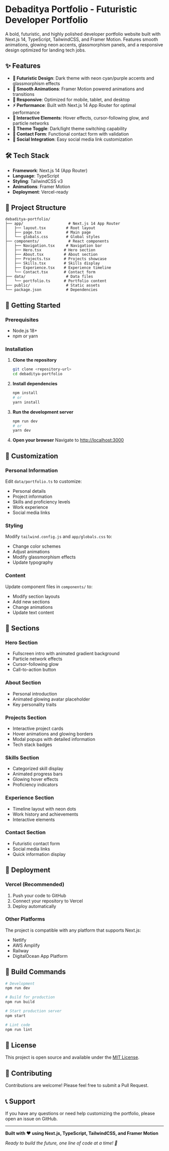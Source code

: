 # Debaditya Portfolio - Futuristic Developer Portfolio

A bold, futuristic, and highly polished developer portfolio website built with Next.js 14, TypeScript, TailwindCSS, and Framer Motion. Features smooth animations, glowing neon accents, glassmorphism panels, and a responsive design optimized for landing tech jobs.

## ✨ Features

- **🎨 Futuristic Design**: Dark theme with neon cyan/purple accents and glassmorphism effects
- **🚀 Smooth Animations**: Framer Motion powered animations and transitions
- **📱 Responsive**: Optimized for mobile, tablet, and desktop
- **⚡ Performance**: Built with Next.js 14 App Router for optimal performance
- **🎯 Interactive Elements**: Hover effects, cursor-following glow, and particle networks
- **🌙 Theme Toggle**: Dark/light theme switching capability
- **📧 Contact Form**: Functional contact form with validation
- **🔗 Social Integration**: Easy social media link customization

## 🛠️ Tech Stack

- **Framework**: Next.js 14 (App Router)
- **Language**: TypeScript
- **Styling**: TailwindCSS v3
- **Animations**: Framer Motion
- **Deployment**: Vercel-ready

## 📁 Project Structure

```
debaditya-portfolio/
├── app/                    # Next.js 14 App Router
│   ├── layout.tsx         # Root layout
│   ├── page.tsx           # Main page
│   └── globals.css        # Global styles
├── components/             # React components
│   ├── Navigation.tsx     # Navigation bar
│   ├── Hero.tsx          # Hero section
│   ├── About.tsx         # About section
│   ├── Projects.tsx      # Projects showcase
│   ├── Skills.tsx        # Skills display
│   ├── Experience.tsx    # Experience timeline
│   └── Contact.tsx       # Contact form
├── data/                  # Data files
│   └── portfolio.ts      # Portfolio content
├── public/                # Static assets
└── package.json           # Dependencies
```

## 🚀 Getting Started

### Prerequisites

- Node.js 18+ 
- npm or yarn

### Installation

1. **Clone the repository**
   ```bash
   git clone <repository-url>
   cd debaditya-portfolio
   ```

2. **Install dependencies**
   ```bash
   npm install
   # or
   yarn install
   ```

3. **Run the development server**
   ```bash
   npm run dev
   # or
   yarn dev
   ```

4. **Open your browser**
   Navigate to [http://localhost:3000](http://localhost:3000)

## 🎨 Customization

### Personal Information

Edit `data/portfolio.ts` to customize:
- Personal details
- Project information
- Skills and proficiency levels
- Work experience
- Social media links

### Styling

Modify `tailwind.config.js` and `app/globals.css` to:
- Change color schemes
- Adjust animations
- Modify glassmorphism effects
- Update typography

### Content

Update component files in `components/` to:
- Modify section layouts
- Add new sections
- Change animations
- Update text content

## 📱 Sections

### Hero Section
- Fullscreen intro with animated gradient background
- Particle network effects
- Cursor-following glow
- Call-to-action button

### About Section
- Personal introduction
- Animated glowing avatar placeholder
- Key personality traits

### Projects Section
- Interactive project cards
- Hover animations and glowing borders
- Modal popups with detailed information
- Tech stack badges

### Skills Section
- Categorized skill display
- Animated progress bars
- Glowing hover effects
- Proficiency indicators

### Experience Section
- Timeline layout with neon dots
- Work history and achievements
- Interactive elements

### Contact Section
- Futuristic contact form
- Social media links
- Quick information display

## 🚀 Deployment

### Vercel (Recommended)

1. Push your code to GitHub
2. Connect your repository to Vercel
3. Deploy automatically

### Other Platforms

The project is compatible with any platform that supports Next.js:
- Netlify
- AWS Amplify
- Railway
- DigitalOcean App Platform

## 🔧 Build Commands

```bash
# Development
npm run dev

# Build for production
npm run build

# Start production server
npm start

# Lint code
npm run lint
```

## 📝 License

This project is open source and available under the [MIT License](LICENSE).

## 🤝 Contributing

Contributions are welcome! Please feel free to submit a Pull Request.

## 📞 Support

If you have any questions or need help customizing the portfolio, please open an issue on GitHub.

---

**Built with ❤️ using Next.js, TypeScript, TailwindCSS, and Framer Motion**

*Ready to build the future, one line of code at a time! 🚀* 
